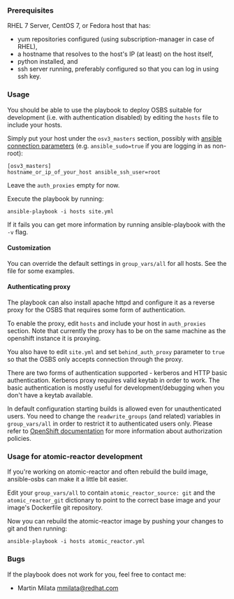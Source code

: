 ### Prerequisites

RHEL 7 Server, CentOS 7, or Fedora host that has:

* yum repositories configured (using subscription-manager in case of RHEL),
* a hostname that resolves to the host's IP (at least) on the host itself,
* python installed, and
* ssh server running, preferably configured so that you can log in using
  ssh key.

### Usage

You should be able to use the playbook to deploy OSBS suitable for development
(i.e. with authentication disabled) by editing the `hosts` file to include your
hosts.

Simply put your host under the `osv3_masters` section, possibly with [ansible
connection parameters][1] (e.g. `ansible_sudo=true` if you are logging in as
non-root):

    [osv3_masters]
    hostname_or_ip_of_your_host ansible_ssh_user=root

Leave the `auth_proxies` empty for now.

Execute the playbook by running:

    ansible-playbook -i hosts site.yml

If it fails you can get more information by running ansible-playbook with the
`-v` flag.

#### Customization

You can override the default settings in `group_vars/all` for all hosts. See
the file for some examples.

#### Authenticating proxy

The playbook can also install apache httpd and configure it as a reverse proxy
for the OSBS that requires some form of authentication.

To enable the proxy, edit `hosts` and include your host in `auth_proxies`
section. Note that currently the proxy has to be on the same machine as the
openshift instance it is proxying.

You also have to edit `site.yml` and set `behind_auth_proxy` parameter to
`true` so that the OSBS only accepts connection through the proxy.

There are two forms of authentication supported - kerberos and HTTP basic
authentication. Kerberos proxy requires valid keytab in order to work. The
basic authentication is mostly useful for development/debugging when you don't
have a keytab available.

In default configuration starting builds is allowed even for unauthenticated
users. You need to change the `readwrite_groups` (and related) variables in
`group_vars/all` in order to restrict it to authenticated users only. Please
refer to [OpenShift documentation][2] for more information about authorization
policies.

### Usage for atomic-reactor development

If you're working on atomic-reactor and often rebuild the build image,
ansible-osbs can make it a little bit easier.

Edit your `group_vars/all` to contain `atomic_reactor_source: git` and the
`atomic_reactor_git` dictionary to point to the correct base image and your
image's Dockerfile git repository.

Now you can rebuild the atomic-reactor image by pushing your changes to git and
then running:

    ansible-playbook -i hosts atomic_reactor.yml

### Bugs

If the playbook does not work for you, feel free to contact me:

* Martin Milata <mmilata@redhat.com>

[1]: http://docs.ansible.com/intro_inventory.html#list-of-behavioral-inventory-parameters
[2]: https://docs.openshift.org/latest/admin_guide/manage_authorization_policy.html
